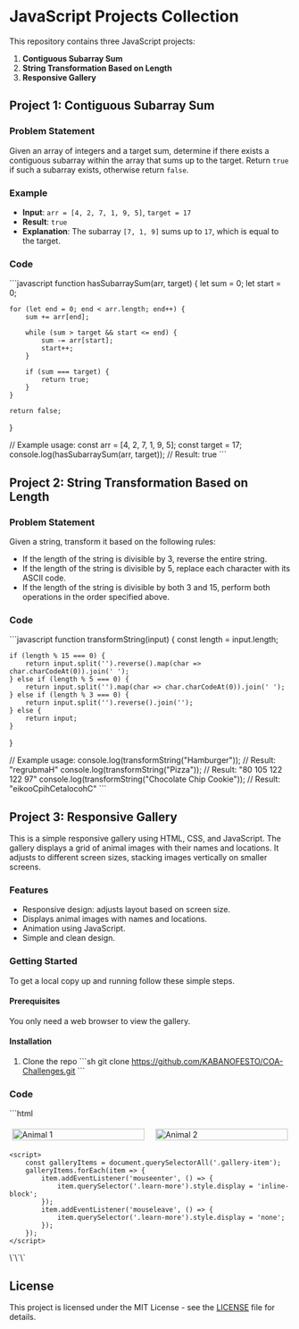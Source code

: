 
# JavaScript Projects Collection

This repository contains three JavaScript projects:

1. **Contiguous Subarray Sum**
2. **String Transformation Based on Length**
3. **Responsive Gallery**

## Project 1: Contiguous Subarray Sum

### Problem Statement

Given an array of integers and a target sum, determine if there exists a contiguous subarray within the array that sums up to the target. Return `true` if such a subarray exists, otherwise return `false`.

### Example

- **Input**: `arr = [4, 2, 7, 1, 9, 5]`, `target = 17`
- **Result**: `true`
- **Explanation**: The subarray `[7, 1, 9]` sums up to `17`, which is equal to the target.

### Code

\`\`\`javascript
function hasSubarraySum(arr, target) {
    let sum = 0;
    let start = 0;

    for (let end = 0; end < arr.length; end++) {
        sum += arr[end];

        while (sum > target && start <= end) {
            sum -= arr[start];
            start++;
        }

        if (sum === target) {
            return true;
        }
    }

    return false;
}

// Example usage:
const arr = [4, 2, 7, 1, 9, 5];
const target = 17;
console.log(hasSubarraySum(arr, target));  // Result: true
\`\`\`

## Project 2: String Transformation Based on Length

### Problem Statement

Given a string, transform it based on the following rules:
- If the length of the string is divisible by 3, reverse the entire string.
- If the length of the string is divisible by 5, replace each character with its ASCII code.
- If the length of the string is divisible by both 3 and 15, perform both operations in the order specified above.

### Code

\`\`\`javascript
function transformString(input) {
    const length = input.length;

    if (length % 15 === 0) {
        return input.split('').reverse().map(char => char.charCodeAt(0)).join(' ');
    } else if (length % 5 === 0) {
        return input.split('').map(char => char.charCodeAt(0)).join(' ');
    } else if (length % 3 === 0) {
        return input.split('').reverse().join('');
    } else {
        return input;
    }
}

// Example usage:
console.log(transformString("Hamburger"));  // Result: "regrubmaH"
console.log(transformString("Pizza"));  // Result: "80 105 122 122 97"
console.log(transformString("Chocolate Chip Cookie"));  // Result: "eikooCpihCetalocohC"
\`\`\`

## Project 3: Responsive Gallery

This is a simple responsive gallery using HTML, CSS, and JavaScript. The gallery displays a grid of animal images with their names and locations. It adjusts to different screen sizes, stacking images vertically on smaller screens.

### Features

- Responsive design: adjusts layout based on screen size.
- Displays animal images with names and locations.
- Animation using JavaScript.
- Simple and clean design.

### Getting Started

To get a local copy up and running follow these simple steps.

#### Prerequisites

You only need a web browser to view the gallery.

#### Installation

1. Clone the repo
   \`\`\`sh
   git clone https://github.com/KABANOFESTO/COA-Challenges.git
   \`\`\`

### Code

\`\`\`html
<!DOCTYPE html>
<html lang="en">
<head>
    <meta charset="UTF-8">
    <meta name="viewport" content="width=device-width, initial-scale=1.0">
    <title>Responsive Gallery</title>
    <link href="https://maxcdn.bootstrapcdn.com/bootstrap/4.0.0/css/bootstrap.min.css" rel="stylesheet">
    <style>
        .gallery {
            display: flex;
            flex-wrap: wrap;
            gap: 10px;
        }
        .gallery-item {
            flex: 1 1 calc(33.333% - 10px);
            position: relative;
            margin: 5px;
        }
        .gallery-item img {
            width: 100%;
            height: auto;
        }
        .learn-more {
            position: absolute;
            bottom: 10px;
            left: 10px;
            background: rgba(0, 0, 0, 0.5);
            color: white;
            padding: 5px;
            display: none;
            transition: display 5s;
        }
        @media (max-width: 768px) {
            .gallery-item {
                flex: 1 1 100%;
            }
        }
    </style>
</head>
<body>
    <div class="gallery">
        <div class="gallery-item">
            <img src="animal1.jpg" alt="Animal 1">
            <div class="learn-more">Animal 1 - Location</div>
        </div>
        <div class="gallery-item">
            <img src="animal2.jpg" alt="Animal 2">
            <div class="learn-more">Animal 2 - Location</div>
        </div>
        <!-- More gallery items -->
    </div>

    <script>
        const galleryItems = document.querySelectorAll('.gallery-item');
        galleryItems.forEach(item => {
            item.addEventListener('mouseenter', () => {
                item.querySelector('.learn-more').style.display = 'inline-block';
            });
            item.addEventListener('mouseleave', () => {
                item.querySelector('.learn-more').style.display = 'none';
            });
        });
    </script>
</body>
</html>
\`\`\`

## License

This project is licensed under the MIT License - see the [LICENSE](LICENSE) file for details.
